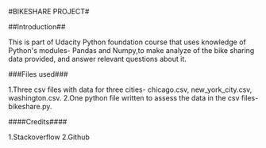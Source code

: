 #BIKESHARE PROJECT#

##Introduction##

This is part of Udacity Python foundation course that uses knowledge of Python's modules- Pandas and Numpy,to make analyze of the bike sharing data provided, and answer relevant questions about it.

###Files used###

1.Three csv files with data for three cities- chicago.csv, new_york_city.csv, washington.csv.
2.One python file written to assess the data in the csv files- bikeshare.py.

####Credits####

1.Stackoverflow
2.Github
